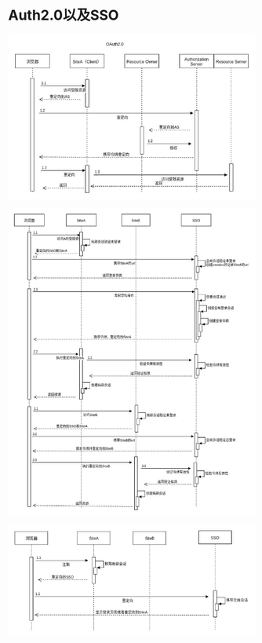# Auth2.0以及SSO

![](../../.gitbook/assets/identity-oauth-2.0.jpg)

![](../../.gitbook/assets/identity-sso-login.jpg)

![](../../.gitbook/assets/identity-sso-logout.jpg)
